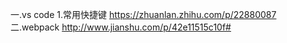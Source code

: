 一.vs code
1.常用快捷键
https://zhuanlan.zhihu.com/p/22880087
二.webpack
http://www.jianshu.com/p/42e11515c10f#
